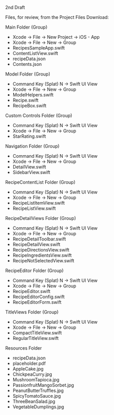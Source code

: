 2nd Draft

Files, for review, from the Project Files Download:

Main Folder (Group)
* Xcode -> File -> New Project -> iOS - App
* Xcode -> File -> New -> Group
* RecipesSampleApp.swift
* ContentListView.swift
* recipeData.json
* Contents.json

Model Folder (Group)
* Command Key (Splat) N -> Swift UI View
* Xcode -> File -> New -> Group
* ModelHelpers.swift
* Recipe.swift
* RecipeBox.swift

Custom Controls Folder (Group)
* Command Key (Splat) N -> Swift UI View
* Xcode -> File -> New -> Group
* StarRating.swift

Navigation Folder (Group)
* Command Key (Splat) N -> Swift UI View
* Xcode -> File -> New -> Group
* DetailView.swift
* SidebarView.swift

RecipeContentList Folder (Group)
* Command Key (Splat) N -> Swift UI View
* Xcode -> File -> New -> Group
* RecipeListItemView.swift
* RecipeListView.swift

RecipeDetailViews Folder (Group)
* Command Key (Splat) N -> Swift UI View
* Xcode -> File -> New -> Group
* RecipeDetailToolbar.swift
* RecipeDetailView.swift
* RecipeDirectionsView.swift
* RecipeIngredientsView.swift
* RecipeNotSelectedView.swift

RecipeEditor Folder (Group)
* Command Key (Splat) N -> Swift UI View
* Xcode -> File -> New -> Group
* RecipeEditor.swift
* RecipeEditorConfig.swift
* RecipeEditorForm.swift

TitleViews Folder (Group)
* Command Key (Splat) N -> Swift UI View
* Xcode -> File -> New -> Group
* CompactTitleView.swift
* RegularTitleView.swift

Resources Folder
* recipeData.json
* placeholder.pdf
* AppleCake.jpg
* ChickpeaCurry.jpg
* MushroomTapioca.jpg
* PassionfruitMangoSorbet.jpg
* PeanutButterTruffles.jpg
* SpicyTomatoSauce.jpg
* ThreeBeanSalad.jpg
* VegetableDumplings.jpg
